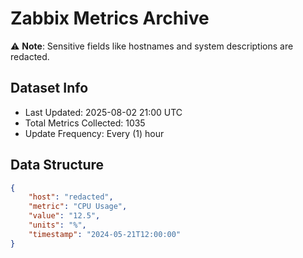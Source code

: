 # Zabbix Metrics Archive

⚠️ **Note**: Sensitive fields like hostnames and system descriptions are redacted.

## Dataset Info
- Last Updated: 2025-08-02 21:00 UTC
- Total Metrics Collected: 1035
- Update Frequency: Every (1) hour

## Data Structure
```json
{
    "host": "redacted",
    "metric": "CPU Usage",
    "value": "12.5",
    "units": "%",
    "timestamp": "2024-05-21T12:00:00"
}
```
